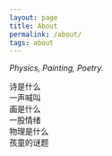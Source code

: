 ```yaml
---
layout: page
title: About
permalink: /about/
tags: about
---
```


*Physics, Painting, Poetry.*  


诗是什么  
一声喊叫  
画是什么  
一股情绪  
物理是什么  
孩童的谜题  

